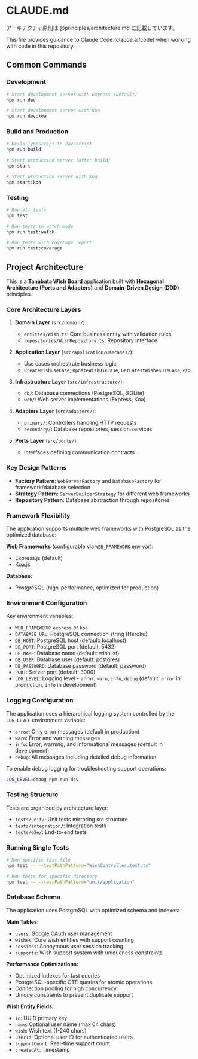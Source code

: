 # CLAUDE.md

アーキテクチャ原則は @principles/architecture.md に記載しています。

This file provides guidance to Claude Code (claude.ai/code) when working with code in this repository.

## Common Commands

### Development

```bash
# Start development server with Express (default)
npm run dev

# Start development server with Koa
npm run dev:koa
```

### Build and Production

```bash
# Build TypeScript to JavaScript
npm run build

# Start production server (after build)
npm start

# Start production server with Koa
npm start:koa
```

### Testing

```bash
# Run all tests
npm test

# Run tests in watch mode
npm run test:watch

# Run tests with coverage report
npm run test:coverage
```

## Project Architecture

This is a **Tanabata Wish Board** application built with **Hexagonal Architecture (Ports and Adapters)** and **Domain-Driven Design (DDD)** principles.

### Core Architecture Layers

1. **Domain Layer** (`src/domain/`):

   - `entities/Wish.ts`: Core business entity with validation rules
   - `repositories/WishRepository.ts`: Repository interface

2. **Application Layer** (`src/application/usecases/`):

   - Use cases orchestrate business logic
   - `CreateWishUseCase`, `UpdateWishUseCase`, `GetLatestWishesUseCase`, etc.

3. **Infrastructure Layer** (`src/infrastructure/`):

   - `db/`: Database connections (PostgreSQL, SQLite)
   - `web/`: Web server implementations (Express, Koa)

4. **Adapters Layer** (`src/adapters/`):

   - `primary/`: Controllers handling HTTP requests
   - `secondary/`: Database repositories, session services

5. **Ports Layer** (`src/ports/`):
   - Interfaces defining communication contracts

### Key Design Patterns

- **Factory Pattern**: `WebServerFactory` and `DatabaseFactory` for framework/database selection
- **Strategy Pattern**: `ServerBuilderStrategy` for different web frameworks
- **Repository Pattern**: Database abstraction through repositories

### Framework Flexibility

The application supports multiple web frameworks with PostgreSQL as the optimized database:

**Web Frameworks** (configurable via `WEB_FRAMEWORK` env var):

- Express.js (default)
- Koa.js

**Database**:

- PostgreSQL (high-performance, optimized for production)

### Environment Configuration

Key environment variables:

- `WEB_FRAMEWORK`: `express` or `koa`
- `DATABASE_URL`: PostgreSQL connection string (Heroku)
- `DB_HOST`: PostgreSQL host (default: localhost)
- `DB_PORT`: PostgreSQL port (default: 5432)
- `DB_NAME`: Database name (default: wishlist)
- `DB_USER`: Database user (default: postgres)
- `DB_PASSWORD`: Database password (default: password)
- `PORT`: Server port (default: 3000)
- `LOG_LEVEL`: Logging level - `error`, `warn`, `info`, `debug` (default: `error` in production, `info` in development)

### Logging Configuration

The application uses a hierarchical logging system controlled by the `LOG_LEVEL` environment variable:

- `error`: Only error messages (default in production)
- `warn`: Error and warning messages
- `info`: Error, warning, and informational messages (default in development)
- `debug`: All messages including detailed debug information

To enable debug logging for troubleshooting support operations:

```bash
LOG_LEVEL=debug npm run dev
```

### Testing Structure

Tests are organized by architecture layer:

- `tests/unit/`: Unit tests mirroring src structure
- `tests/integration/`: Integration tests
- `tests/e2e/`: End-to-end tests

### Running Single Tests

```bash
# Run specific test file
npm test -- --testPathPattern="WishController.test.ts"

# Run tests for specific directory
npm test -- --testPathPattern="unit/application"
```

### Database Schema

The application uses PostgreSQL with optimized schema and indexes:

**Main Tables:**

- `users`: Google OAuth user management
- `wishes`: Core wish entities with support counting
- `sessions`: Anonymous user session tracking
- `supports`: Wish support system with uniqueness constraints

**Performance Optimizations:**

- Optimized indexes for fast queries
- PostgreSQL-specific CTE queries for atomic operations
- Connection pooling for high concurrency
- Unique constraints to prevent duplicate support

**Wish Entity Fields:**

- `id`: UUID primary key
- `name`: Optional user name (max 64 chars)
- `wish`: Wish text (1-240 chars)
- `userId`: Optional user ID for authenticated users
- `supportCount`: Real-time support count
- `createdAt`: Timestamp
